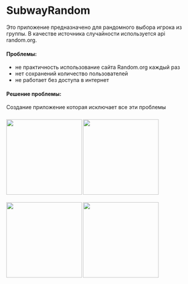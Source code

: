 # SubwayRandom
Это приложение предназначено для рандомного выбора игрока из группы. В качестве источника случайности используется api random.org.

#### Проблемы: 
- не практичность использование сайта Random.org каждый раз
- нет сохранений количество пользователей 
- не работает без доступа в интернет

#### Решение проблемы: 
Создание приложение которая исключает все эти проблемы

<table>
<img src="https://user-images.githubusercontent.com/35770289/49808288-4541c180-fd6d-11e8-9f77-eeecaf723118.png" width="200" align="left" vspace="10">
<img src="https://user-images.githubusercontent.com/35770289/49808291-470b8500-fd6d-11e8-92b8-2776a8251215.png" width="200" align="left" vspace="10">
<img src="https://user-images.githubusercontent.com/35770289/49808293-470b8500-fd6d-11e8-8fb2-e030029909d5.png" width="200" align="left" vspace="10">
<img src="https://user-images.githubusercontent.com/35770289/49808299-483cb200-fd6d-11e8-8d44-3d40cca2c52f.png" width="200" align="left" vspace="10">
</table>

